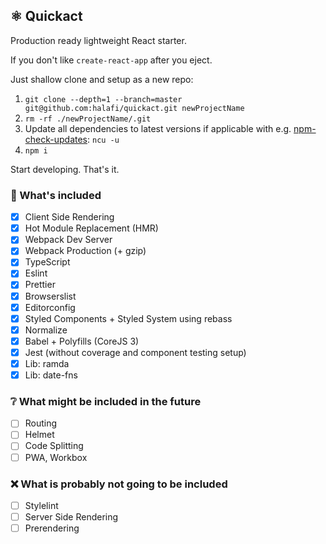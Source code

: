 ## ⚛️ Quickact

Production ready lightweight React starter.

If you don't like `create-react-app` after you eject.

Just shallow clone and setup as a new repo:

1. `git clone --depth=1 --branch=master git@github.com:halafi/quickact.git newProjectName`
2. `rm -rf ./newProjectName/.git`
3. Update all dependencies to latest versions if applicable with e.g. [npm-check-updates](https://github.com/tjunnone/npm-check-updates): `ncu -u`
4. `npm i`

Start developing. That's it.

### 🔧 What's included

- [x] Client Side Rendering
- [x] Hot Module Replacement (HMR)
- [x] Webpack Dev Server
- [x] Webpack Production (+ gzip)
- [x] TypeScript
- [x] Eslint
- [x] Prettier
- [x] Browserslist
- [x] Editorconfig
- [x] Styled Components + Styled System using rebass
- [x] Normalize
- [x] Babel + Polyfills (CoreJS 3)
- [x] Jest (without coverage and component testing setup)
- [x] Lib: ramda
- [x] Lib: date-fns

### ❔ What might be included in the future
- [ ] Routing
- [ ] Helmet
- [ ] Code Splitting
- [ ] PWA, Workbox

### ❌ What is probably not going to be included
- [ ] Stylelint
- [ ] Server Side Rendering
- [ ] Prerendering